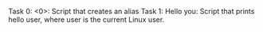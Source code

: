 Task 0: <0>: Script that creates an alias
Task 1: Hello you: Script that prints hello user, where user is the current Linux user.
